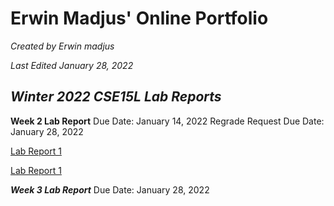 # **Erwin Madjus' Online Portfolio**

*Created by Erwin madjus*

*Last Edited January 28, 2022*


## *Winter 2022 CSE15L Lab Reports*



**Week 2 Lab Report**
Due Date: January 14, 2022
Regrade Request Due Date: January 28, 2022

[Lab Report 1](week-2-lab-report.html)

[Lab Report 1](https://<your-username>.github.io/<your-lab-reports-repo>/lab-report-1-week-2.html) 

***Week 3 Lab Report***
Due Date: January 28, 2022